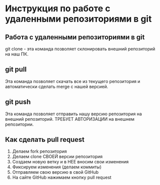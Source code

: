 # Инструкция по работе с удаленными репозиториями в git

## Работа с удаленными репозиториями в git
git clone - эта команда позволяет склонировать внешний репозиторий на наш ПК.

## git pull
Эта команда позволяет скачать все из текущего репозитория и автоматически сделать merge с нашей версией.

## git push
Эта команда позволяет отправить нашу версию репозитория на внешний репозиторий. ТРЕБУЕТ АВТОРИЗАЦИИ на внешнем репозитории.

## Как сделать pull request
1. Делаем fork репозитория
2. Делаем clone СВОЕЙ версии репозитория
3. Создаем новую ветку и в НЕЕ вносим свои изменения
4. Фиксируем изменения (делаем коммиты)
5. Отправляем свою версию в свой GitHub
6. На сайте GitHub нажимаем кнопку pull request